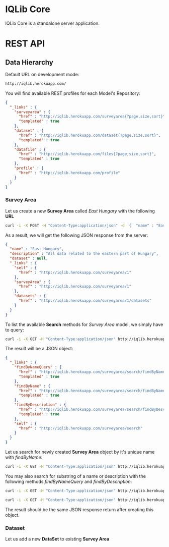 # IQLib Core

IQLib Core is a standalone server application.

# REST API
## Data Hierarchy
Default URL on development mode:
```sh
http://iqlib.herokuapp.com/
```
You will find available REST profiles for each Model's Repository:
```json
{
  "_links" : {
    "surveyarea" : {
      "href" : "http://iqlib.herokuapp.com/surveyarea{?page,size,sort}",
      "templated" : true
    },
    "dataset" : {
      "href" : "http://iqlib.herokuapp.com/dataset{?page,size,sort}",
      "templated" : true
    },
    "datafile" : {
      "href" : "http://iqlib.herokuapp.com/files{?page,size,sort}",
      "templated" : true
    },
    "profile" : {
      "href" : "http://iqlib.herokuapp.com/profile"
    }
  }
}
```
### Survey Area
Let us create a new **Survey Area** called *East Hungary* with the following **URL**
```sh
curl -i -X POST -H "Content-Type:application/json" -d '{  "name" : "East Hungary",  "description" : "All data related to the eastern part of Hungary" }' http://iqlib.herokuapp.com/surveyarea
```
As a result, we will get the following JSON response from the server:
```json
{
  "name" : "East Hungary",
  "description" : "All data related to the eastern part of Hungary",
  "dataset" : null,
  "_links" : {
    "self" : {
      "href" : "http://iqlib.herokuapp.com/surveyarea/1"
    },
    "surveyArea" : {
      "href" : "http://iqlib.herokuapp.com/surveyarea/1"
    },
    "datasets" : {
      "href" : "http://iqlib.herokuapp.com/surveyarea/1/datasets"
    }
  }
}
```
To list the available **Search** methods for *Survey Area* model, we simply have to query:

```sh
curl -i -X GET -H "Content-Type:application/json" http://iqlib.herokuapp.com/surveyarea/search
```
The result will be a JSON object:
```json
{
  "_links" : {
    "findByNameQuery" : {
      "href" : "http://iqlib.herokuapp.com/surveyarea/search/findByNameQuery{?name}",
      "templated" : true
    },
    "findByName" : {
      "href" : "http://iqlib.herokuapp.com/surveyarea/search/findByName{?name}",
      "templated" : true
    },
    "findByDescription" : {
      "href" : "http://iqlib.herokuapp.com/surveyarea/search/findByDescription{?content}",
      "templated" : true
    },
    "self" : {
      "href" : "http://iqlib.herokuapp.com/surveyarea/search"
    }
  }
}
```

Let us search for newly created **Survey Area** object by it's unique name with *findByName*:
```sh
curl -i -X GET -H "Content-Type:application/json" http://iqlib.herokuapp.com/surveyarea/search/findByName?name=East%20Hungary
```

You may also search for substring of a name or description with the following methods *findByNameQuery* and *findByDescription*:

```sh
curl -i -X GET -H "Content-Type:application/json" http://iqlib.herokuapp.com/surveyarea/search/findByNameQuery?name=East
```

```sh
curl -i -X GET -H "Content-Type:application/json" http://iqlib.herokuapp.com/surveyarea/search/findByDescription?content=eastern
```

The result should be the same JSON response return after creating this object.


### Dataset
Let us add a new **DataSet** to existing **Survey Area**
